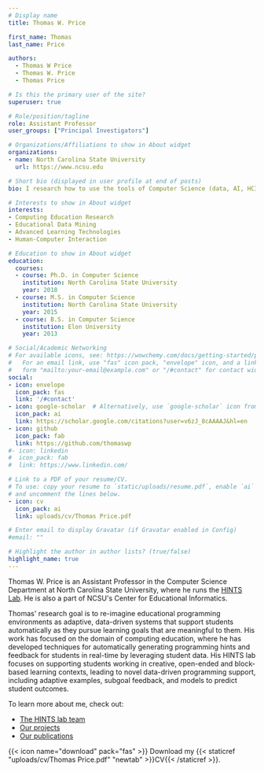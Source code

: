 ```yaml
---
# Display name
title: Thomas W. Price

first_name: Thomas
last_name: Price

authors:
  - Thomas W Price
  - Thomas W. Price
  - Thomas Price

# Is this the primary user of the site?
superuser: true

# Role/position/tagline
role: Assistant Professor
user_groups: ["Principal Investigators"]

# Organizations/Affiliations to show in About widget
organizations:
- name: North Carolina State University
  url: https://www.ncsu.edu

# Short bio (displayed in user profile at end of posts)
bio: I research how to use the tools of Computer Science (data, AI, HCI) to improve CS Education.

# Interests to show in About widget
interests:
- Computing Education Research
- Educational Data Mining
- Advanced Learning Technologies
- Human-Computer Interaction

# Education to show in About widget
education:
  courses:
  - course: Ph.D. in Computer Science
    institution: North Carolina State University
    year: 2018
  - course: M.S. in Computer Science
    institution: North Carolina State University
    year: 2015
  - course: B.S. in Computer Science
    institution: Elon University
    year: 2013

# Social/Academic Networking
# For available icons, see: https://wowchemy.com/docs/getting-started/page-builder/#icons
#   For an email link, use "fas" icon pack, "envelope" icon, and a link in the
#   form "mailto:your-email@example.com" or "/#contact" for contact widget.
social:
- icon: envelope
  icon_pack: fas
  link: '/#contact'
- icon: google-scholar  # Alternatively, use `google-scholar` icon from `ai` icon pack
  icon_pack: ai
  link: https://scholar.google.com/citations?user=v6zJ_8cAAAAJ&hl=en
- icon: github
  icon_pack: fab
  link: https://github.com/thomaswp
#- icon: linkedin
#  icon_pack: fab
#  link: https://www.linkedin.com/

# Link to a PDF of your resume/CV.
# To use: copy your resume to `static/uploads/resume.pdf`, enable `ai` icons in `params.toml`,
# and uncomment the lines below.
- icon: cv
  icon_pack: ai
  link: uploads/cv/Thomas Price.pdf

# Enter email to display Gravatar (if Gravatar enabled in Config)
#email: ""

# Highlight the author in author lists? (true/false)
highlight_name: true
---
```


Thomas W. Price is an Assistant Professor in the Computer Science Department at North Carolina State University, where he runs the [HINTS Lab](../../). He is also a part of NCSU's Center for Educational Informatics.

Thomas' research goal is to re-imagine educational programming environments as adaptive, data-driven systems that support students automatically as they pursue learning goals that are meaningful to them. His work has focused on the domain of computing education, where he has developed techniques for automatically generating programming hints and feedback for students in real-time by leveraging student data. His HINTS lab focuses on supporting students working in creative, open-ended and block-based learning contexts, leading to novel data-driven programming support, including adaptive examples, subgoal feedback, and models to predict student outcomes.

To learn more about me, check out:
* [The HINTS lab team](../../#people)
* [Our projects](../../project/)
* [Our publications](../../publication/)

{{< icon name="download" pack="fas" >}} Download my {{< staticref "uploads/cv/Thomas Price.pdf" "newtab" >}}CV{{< /staticref >}}.
